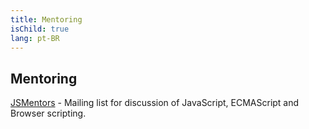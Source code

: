 ```yaml
---
title: Mentoring
isChild: true
lang: pt-BR
---
```


## Mentoring

[JSMentors](http://jsmentors.com/) - Mailing list for discussion of JavaScript, ECMAScript and Browser scripting.